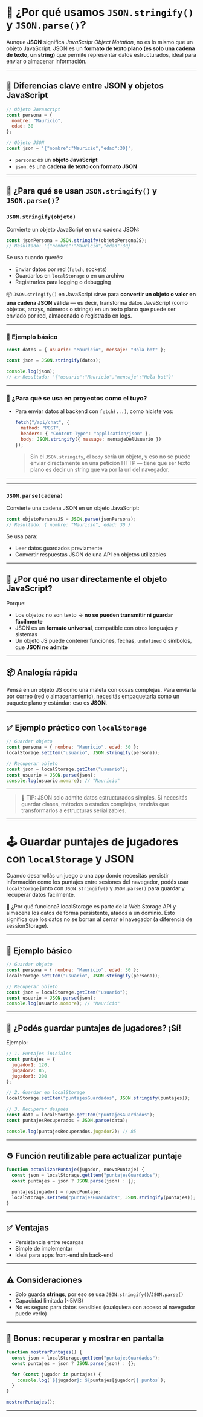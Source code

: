 # 🧠 ¿Por qué usamos `JSON.stringify()` y `JSON.parse()`?

Aunque **JSON** significa _JavaScript Object Notation_, no es lo mismo que un objeto JavaScript. JSON es un **formato de texto plano (es solo una cadena de texto, un string)** que permite representar datos estructurados, ideal para enviar o almacenar información.

---

## 🧩 Diferencias clave entre JSON y objetos JavaScript

```js
// Objeto Javascript
const persona = {
  nombre: "Mauricio",
  edad: 30
};

// Objeto JSON
const json = '{"nombre":"Mauricio","edad":30}';
```

- `persona`: es un **objeto JavaScript**
- `json`: es una **cadena de texto con formato JSON**

---

## 🔄 ¿Para qué se usan `JSON.stringify()` y `JSON.parse()`?

### `JSON.stringify(objeto)`

Convierte un objeto JavaScript en una cadena JSON:

```js
const jsonPersona = JSON.stringify(objetoPersonaJS);
// Resultado: '{"nombre":"Mauricio","edad":30}'
```

Se usa cuando querés:

- Enviar datos por red (`fetch`, sockets)
- Guardarlos en `localStorage` o en un archivo
- Registrarlos para logging o debugging


📦 `JSON.stringify()` en JavaScript sirve para **convertir un objeto o valor en una cadena JSON válida** — es decir, transforma datos JavaScript (como objetos, arrays, números o strings) en un texto plano que puede ser enviado por red, almacenado o registrado en logs.

---

### 🧠 Ejemplo básico

```js
const datos = { usuario: "Mauricio", mensaje: "Hola bot" };

const json = JSON.stringify(datos);

console.log(json);
// 👉 Resultado: '{"usuario":"Mauricio","mensaje":"Hola bot"}'
```

---

### 🚀 ¿Para qué se usa en proyectos como el tuyo?

- Para enviar datos al backend con `fetch(...)`, como hiciste vos:

  ```js
  fetch("/api/chat", {
    method: "POST",
    headers: { "Content-Type": "application/json" },
    body: JSON.stringify({ message: mensajeDelUsuario })
  });
  ```

  > Sin el `JSON.stringify`, el `body` sería un objeto, y eso no se puede enviar directamente en una petición HTTP — tiene que ser texto plano es decir un string que va por la url del navegador.

---


---

### `JSON.parse(cadena)`

Convierte una cadena JSON en un objeto JavaScript:

```js
const objetoPersonaJS = JSON.parse(jsonPersona);
// Resultado: { nombre: "Mauricio", edad: 30 }
```

Se usa para:

- Leer datos guardados previamente
- Convertir respuestas JSON de una API en objetos utilizables

---

## 🚫 ¿Por qué no usar directamente el objeto JavaScript?

Porque:

- Los objetos no son texto → **no se pueden transmitir ni guardar fácilmente**
- JSON es un **formato universal**, compatible con otros lenguajes y sistemas
- Un objeto JS puede contener funciones, fechas, `undefined` o símbolos, que **JSON no admite**

---

## 📦 Analogía rápida

Pensá en un objeto JS como una maleta con cosas complejas. Para enviarla por correo (red o almacenamiento), necesitás empaquetarla como un paquete plano y estándar: eso es **JSON**.

---

## ✅ Ejemplo práctico con `localStorage`

```js
// Guardar objeto
const persona = { nombre: "Mauricio", edad: 30 };
localStorage.setItem("usuario", JSON.stringify(persona));

// Recuperar objeto
const json = localStorage.getItem("usuario");
const usuario = JSON.parse(json);
console.log(usuario.nombre); // "Mauricio"
```

---

> 🌟 TIP: JSON solo admite datos estructurados simples. Si necesitás guardar clases, métodos o estados complejos, tendrás que transformarlos a estructuras serializables.


---

# 🕹 Guardar puntajes de jugadores con `localStorage` y JSON

Cuando desarrollás un juego o una app donde necesitás persistir información como los puntajes entre sesiones del navegador, podés usar `localStorage` junto con `JSON.stringify()` y `JSON.parse()` para guardar y recuperar datos fácilmente.


🧠 ¿Por qué funciona?
localStorage es parte de la Web Storage API y almacena los datos de forma persistente, atados a un dominio. Esto significa que los datos no se borran al cerrar el navegador (a diferencia de sessionStorage).

---


## 🎯 Ejemplo básico

```js
// Guardar objeto
const persona = { nombre: "Mauricio", edad: 30 };
localStorage.setItem("usuario", JSON.stringify(persona));

// Recuperar objeto
const json = localStorage.getItem("usuario");
const usuario = JSON.parse(json);
console.log(usuario.nombre); // "Mauricio"
```

---

## 🧠 ¿Podés guardar puntajes de jugadores? ¡Sí!

Ejemplo:

```js
// 1. Puntajes iniciales
const puntajes = {
  jugador1: 120,
  jugador2: 85,
  jugador3: 200
};

// 2. Guardar en localStorage
localStorage.setItem("puntajesGuardados", JSON.stringify(puntajes));

// 3. Recuperar después
const data = localStorage.getItem("puntajesGuardados");
const puntajesRecuperados = JSON.parse(data);

console.log(puntajesRecuperados.jugador2); // 85
```

---

## ⚙️ Función reutilizable para actualizar puntaje

```js
function actualizarPuntaje(jugador, nuevoPuntaje) {
  const json = localStorage.getItem("puntajesGuardados");
  const puntajes = json ? JSON.parse(json) : {};

  puntajes[jugador] = nuevoPuntaje;
  localStorage.setItem("puntajesGuardados", JSON.stringify(puntajes));
}
```

---

## ✅ Ventajas

- Persistencia entre recargas
- Simple de implementar
- Ideal para apps front-end sin back-end

---

## ⚠️ Consideraciones

- Solo guarda **strings**, por eso se usa `JSON.stringify()`/`JSON.parse()`
- Capacidad limitada (~5MB)
- No es seguro para datos sensibles (cualquiera con acceso al navegador puede verlo)

---

## 🧩 Bonus: recuperar y mostrar en pantalla

```js
function mostrarPuntajes() {
  const json = localStorage.getItem("puntajesGuardados");
  const puntajes = json ? JSON.parse(json) : {};

  for (const jugador in puntajes) {
    console.log(`${jugador}: ${puntajes[jugador]} puntos`);
  }
}

mostrarPuntajes();
```

---


